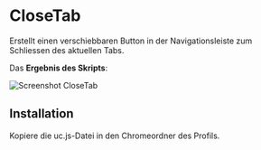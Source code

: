 # CloseTab

Erstellt einen verschiebbaren Button in der Navigationsleiste zum Schliessen des aktuellen Tabs.

Das **Ergebnis des Skripts**:

![Screenshot CloseTab](https://github.com/Endor8/userChrome.js/raw/master/closetab/scr_closetab.png)


## Installation
Kopiere die uc.js-Datei in den Chromeordner des Profils.
